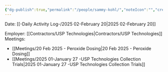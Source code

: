 ```yaml
---
{"dg-publish":true,"permalink":"/people/sammy-kohl/","noteIcon":"","created":"2025-02-20T14:44:40.058-06:00"}
---
```


Date: [[-Daily Activity Log-/2025 02-February 20\|2025 02-February 20]]

Employer: [[Contractors/USP Technologies\|Contractors/USP Technologies]]
Meetings: 
- [[Meetings/20 Feb 2025 - Peroxide Dosing\|20 Feb 2025 - Peroxide Dosing]]
- [[Meetings/2025 01-January 27 -USP Technologies Collection Trials\|2025 01-January 27 -USP Technologies Collection Trials]]